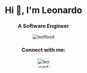 <h1 align="center">Hi 👋, I'm Leonardo</h1>
<h3 align="center">A Software Engineer</h3>
<p align="center"><img src="https://komarev.com/ghpvc/?username=leoflood&label=Profile%20views&color=0e75b6&style=flat" alt="leoflood" /></p>

<h3 align="center">Connect with me:</h3>
<p align="center">
<a href="https://linkedin.com/in/leonardoflood" target="blank"><img align="center" src="https://raw.githubusercontent.com/rahuldkjain/github-profile-readme-generator/master/src/images/icons/Social/linked-in-alt.svg" alt="leonardoflood" height="30" width="40" /></a>
</p>
